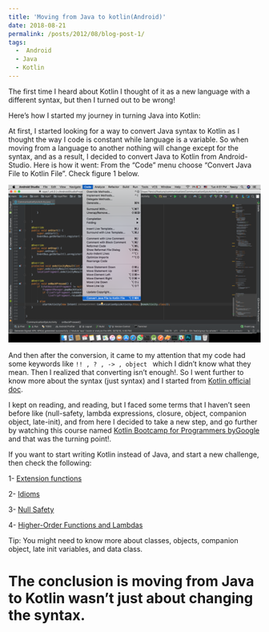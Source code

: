 ```yaml
---
title: 'Moving from Java to kotlin(Android)'
date: 2018-08-21
permalink: /posts/2012/08/blog-post-1/
tags:
  -  Android
  - Java
  - Kotlin
---
```


The first time I heard about Kotlin I thought of it as a new language with a different syntax, but then I turned out to be wrong! 

Here’s how I started my journey in turning Java into Kotlin: 

At first, I started looking for a way to convert Java syntax to Kotlin as I thought the way I code is constant while language is a variable. So when moving from a language to another nothing will change except for the syntax, and as a result, I decided to convert Java to Kotlin from Android-Studio. Here is how it went: 
From the “Code” menu choose “Convert Java File to Kotlin File”. Check figure 1 below. 



![screenshot](/images/blog-1.1.png)


And then after the conversion, it came to my attention that my code had some keywords like  `!! , ? , -> , object ` which I didn’t know what they mean. 
Then I realized that converting isn’t enough!. So I went further to know more about the syntax (just syntax) and I started from [Kotlin official doc](https://kotlinlang.org/docs).


I kept on reading, and reading, but I faced some terms that I haven’t seen before like (null-safety, lambda expressions, closure, object, companion object, late-init), and from here I decided to take a new step, and go further by watching this course named [Kotlin Bootcamp for Programmers byGoogle](https://eg.udacity.com/course/kotlin-bootcamp-for-programmers--ud9011)
and that was the turning point!.


If you want to start writing Kotlin instead of Java, and start a new challenge, then check the following: 


1- [Extension functions](https://kotlinlang.org/docs/reference/extensions.html)


2- [Idioms](https://kotlinlang.org/docs/reference/idioms.html#filtering-a-list)


3- [Null Safety](https://kotlinlang.org/docs/reference/null-safety.html)


4- [Higher-Order Functions and Lambdas](https://kotlinlang.org/docs/reference/lambdas.html)


Tip: You might need to know more about classes, objects, companion object, late init variables, and data class.

The conclusion is moving from Java to Kotlin wasn’t just about changing the syntax.
======

